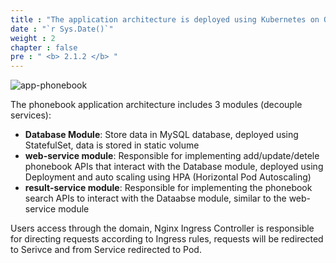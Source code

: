 ```yaml
---
title : "The application architecture is deployed using Kubernetes on On-premises environment"
date : "`r Sys.Date()`"
weight : 2
chapter : false
pre : " <b> 2.1.2 </b> "
---
```


![app-phonebook](/images/002-architect/app-k8s.png)

The phonebook application architecture includes 3 modules (decouple services):
-	**Database Module**: Store data in MySQL database, deployed using StatefulSet, data is stored in static volume
-	**web-service module**: Responsible for implementing add/update/detele phonebook APIs that interact with the Database module, deployed using Deployment and auto scaling using HPA (Horizontal Pod Autoscaling)
-	**result-service module**: Responsible for implementing the phonebook search APIs to interact with the Dataabse module, similar to the web-service module

Users access through the domain, Nginx Ingress Controller is responsible for directing requests according to Ingress rules, requests will be redirected to Serivce and from Service redirected to Pod.

